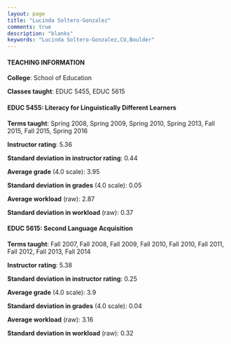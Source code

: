 ```yaml
---
layout: page
title: "Lucinda Soltero-Gonzalez" 
comments: true
description: "blanks"
keywords: "Lucinda Soltero-Gonzalez,CU,Boulder"
---
```

<head>
<script src="https://ajax.googleapis.com/ajax/libs/jquery/2.1.3/jquery.min.js"></script>
<script src="https://dl.dropboxusercontent.com/s/pc42nxpaw1ea4o9/highcharts.js?dl=0"></script>
<!-- <script src="../assets/js/highcharts.js"></script> -->
<style type="text/css">@font-face {
	font-family: "Bebas Neue";
	src: url(https://www.filehosting.org/file/details/544349/BebasNeue Regular.otf) format("opentype");
	}
	h1.Bebas { 
		font-family: "Bebas Neue", Verdana, Tahoma;
	}
</style>
</head>
	   
#### TEACHING INFORMATION

**College**: School of Education

**Classes taught**: EDUC 5455, EDUC 5615

#### EDUC 5455: Literacy for Linguistically Different Learners

**Terms taught**: Spring 2008, Spring 2009, Spring 2010, Spring 2013, Fall 2015, Fall 2015, Spring 2016

**Instructor rating**: 5.36

**Standard deviation in instructor rating**: 0.44

**Average grade** (4.0 scale): 3.95

**Standard deviation in grades** (4.0 scale): 0.05

**Average workload** (raw): 2.87

**Standard deviation in workload** (raw): 0.37

#### EDUC 5615: Second Language Acquisition

**Terms taught**: Fall 2007, Fall 2008, Fall 2009, Fall 2010, Fall 2010, Fall 2011, Fall 2012, Fall 2013, Fall 2014

**Instructor rating**: 5.38

**Standard deviation in instructor rating**: 0.25

**Average grade** (4.0 scale): 3.9

**Standard deviation in grades** (4.0 scale): 0.04

**Average workload** (raw): 3.16

**Standard deviation in workload** (raw): 0.32

